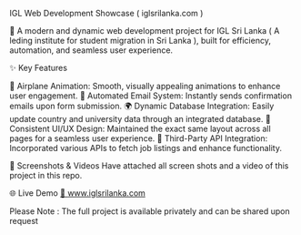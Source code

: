IGL Web Development Showcase ( iglsrilanka.com )

🚀 A modern and dynamic web development project for IGL Sri Lanka ( A leding institute for student migration in Sri Lanka ), built for efficiency, automation, and seamless user experience.

✨ Key Features

🛫 Airplane Animation: Smooth, visually appealing animations to enhance user engagement.
📧 Automated Email System: Instantly sends confirmation emails upon form submission.
🌍 Dynamic Database Integration: Easily update country and university data through an integrated database.
🎨 Consistent UI/UX Design: Maintained the exact same layout across all pages for a seamless user experience.
🔌 Third-Party API Integration: Incorporated various APIs to fetch job listings and enhance functionality.

📸 Screenshots & Videos
Have attached all screen shots and a video of this project in this repo. 

🌐 Live Demo 
[🔗 www.iglsrilanka.com  ](http://iglsrilanka.com/) 

Please Note : The full project is available privately and can be shared upon request 
